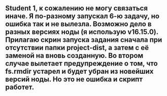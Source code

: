 ## Student 1, к сожалению не могу связаться иначе. Я по-разному запускал 6-ю задачу, но ошибка так и не вылезла. Возможно дело в разных версиях ноды (я использую v16.15.0). Прилагаю скрин запуска задания сначала при отсутствии папки project-dist, а затем с её заменой на вновь созданную. Во втором случае вылетает предупреждение о том, что fs.rmdir устарел и будет убран из новейших версий ноды. Но это не ошибка и скрипт работет.  